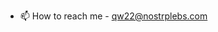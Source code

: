 - 📫 How to reach me - qw22@nostrplebs.com

<!---
jqw22/jqw22 is a ✨ special ✨ repository because its `README.md` (this file) appears on your GitHub profile.
You can click the Preview link to take a look at your changes.
--->
